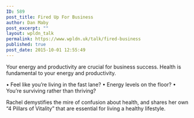 ```yaml
---
ID: 589
post_title: Fired Up For Business
author: Dan Maby
post_excerpt: ""
layout: wpldn_talk
permalink: https://www.wpldn.uk/talk/fired-business
published: true
post_date: 2015-10-01 12:55:49
---
```

Your energy and productivity are crucial for business success. Health is fundamental to your energy and productivity.

• Feel like you’re living in the fast lane?
• Energy levels on the floor?
• You’re surviving rather than thriving?

Rachel demystifies the mire of confusion about health, and shares her own “4 Pillars of Vitality” that are essential for living a healthy lifestyle.
